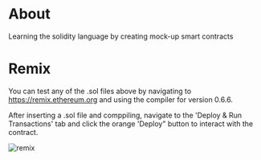 # About
 Learning the solidity language by creating mock-up smart contracts
 
 # Remix
 You can test any of the .sol files above by navigating to https://remix.ethereum.org and using the compiler for version 0.6.6. 
 
 After inserting a .sol file and comppiling, navigate to the 'Deploy & Run Transactions' tab and click the orange 'Deploy" button to interact with the contract.
 
![remix](https://user-images.githubusercontent.com/59425777/133911837-1df337c7-30c7-4b2a-a5bf-ce8adf81a1f5.jpg)
